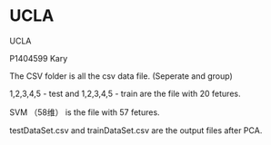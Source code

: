 # UCLA
UCLA

P1404599 Kary

The CSV folder is all the csv data file. (Seperate and group)

1,2,3,4,5 - test and 1,2,3,4,5 - train are the file with 20 fetures.

SVM （58维） is the file with 57 fetures.

testDataSet.csv and trainDataSet.csv are the output files after PCA.
